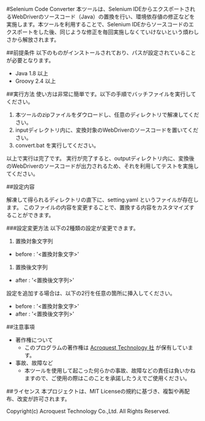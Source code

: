 #Selenium Code Converter
本ツールは、Selenium IDEからエクスポートされるWebDriverのソースコード（Java）の置換を行い、環境依存値の修正などを実施します。本ツールを利用することで、Selenium IDEからソースコードのエクスポートをした後、同じような修正を毎回実施しなくていけないという煩わしさから解放されます。

##前提条件
以下のものがインストールされており、パスが設定されていることが必要となります。
- Java 1.8 以上
- Groovy 2.4 以上

##実行方法
使い方は非常に簡単です。以下の手順でバッチファイルを実行してください。

1.  本ツールのzipファイルをダウロードし、任意のディレクトリで解凍してください。
1.  inputディレクトリ内に、変換対象のWebDriverのソースコードを置いてください。
1.  convert.bat を実行してください。

以上で実行は完了です。
実行が完了すると、outputディレクトリ内に、変換後のWebDriverのソースコードが出力されるため、それを利用してテストを実施してください。

##設定内容

解凍して得られるディレクトリの直下に、setting.yaml というファイルが存在します。
このファイルの内容を変更することで、置換する内容をカスタマイズすることができます。

###設定変更方法
以下の2種類の設定が変更できます。
1. 置換対象文字列
- before : '<置換対象文字>'
1. 置換後文字列
 - after : '<置換後文字列>'

設定を追加する場合は、以下の2行を任意の箇所に挿入してください。
- before : '<置換対象文字>'
- after : '<置換後文字列>'

##注意事項
- 著作権について
    - このプログラムの著作権は [Acroquest Technology 社](http://www.acroquest.co.jp/) が保有しています。
- 事故、故障など
    - 本ツールを使用して起こった何らかの事故、故障などの責任は負いかねますので、ご使用の際はこのことを承諾したうえでご使用ください。

##ライセンス
本プロジェクトは、MIT Licenseの規約に基づき、複製や再配布、改変が許可されます。


Copyright(c) Acroquest Technology Co.,Ltd. All Rights Reserved.
